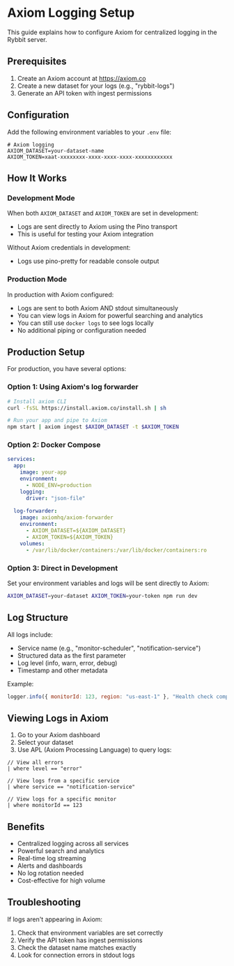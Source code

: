 # Axiom Logging Setup

This guide explains how to configure Axiom for centralized logging in the Rybbit server.

## Prerequisites

1. Create an Axiom account at https://axiom.co
2. Create a new dataset for your logs (e.g., "rybbit-logs")
3. Generate an API token with ingest permissions

## Configuration

Add the following environment variables to your `.env` file:

```env
# Axiom logging
AXIOM_DATASET=your-dataset-name
AXIOM_TOKEN=xaat-xxxxxxxx-xxxx-xxxx-xxxx-xxxxxxxxxxxx
```

## How It Works

### Development Mode
When both `AXIOM_DATASET` and `AXIOM_TOKEN` are set in development:
- Logs are sent directly to Axiom using the Pino transport
- This is useful for testing your Axiom integration

Without Axiom credentials in development:
- Logs use pino-pretty for readable console output

### Production Mode
In production with Axiom configured:
- Logs are sent to both Axiom AND stdout simultaneously
- You can view logs in Axiom for powerful searching and analytics
- You can still use `docker logs` to see logs locally
- No additional piping or configuration needed

## Production Setup

For production, you have several options:

### Option 1: Using Axiom's log forwarder
```bash
# Install axiom CLI
curl -fsSL https://install.axiom.co/install.sh | sh

# Run your app and pipe to Axiom
npm start | axiom ingest $AXIOM_DATASET -t $AXIOM_TOKEN
```

### Option 2: Docker Compose
```yaml
services:
  app:
    image: your-app
    environment:
      - NODE_ENV=production
    logging:
      driver: "json-file"
  
  log-forwarder:
    image: axiomhq/axiom-forwarder
    environment:
      - AXIOM_DATASET=${AXIOM_DATASET}
      - AXIOM_TOKEN=${AXIOM_TOKEN}
    volumes:
      - /var/lib/docker/containers:/var/lib/docker/containers:ro
```

### Option 3: Direct in Development
Set your environment variables and logs will be sent directly to Axiom:
```bash
AXIOM_DATASET=your-dataset AXIOM_TOKEN=your-token npm run dev
```

## Log Structure

All logs include:
- Service name (e.g., "monitor-scheduler", "notification-service")
- Structured data as the first parameter
- Log level (info, warn, error, debug)
- Timestamp and other metadata

Example:
```javascript
logger.info({ monitorId: 123, region: "us-east-1" }, "Health check completed");
```

## Viewing Logs in Axiom

1. Go to your Axiom dashboard
2. Select your dataset
3. Use APL (Axiom Processing Language) to query logs:

```apl
// View all errors
| where level == "error"

// View logs from a specific service
| where service == "notification-service"

// View logs for a specific monitor
| where monitorId == 123
```

## Benefits

- Centralized logging across all services
- Powerful search and analytics
- Real-time log streaming
- Alerts and dashboards
- No log rotation needed
- Cost-effective for high volume

## Troubleshooting

If logs aren't appearing in Axiom:
1. Check that environment variables are set correctly
2. Verify the API token has ingest permissions
3. Check the dataset name matches exactly
4. Look for connection errors in stdout logs